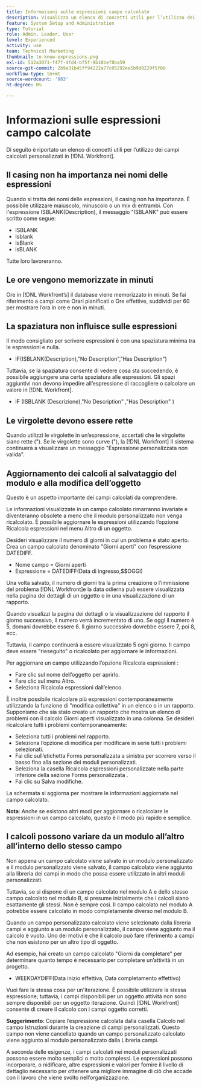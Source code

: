 ```yaml
---
title: Informazioni sulle espressioni campo calcolate
description: Visualizza un elenco di concetti utili per l’utilizzo dei campi calcolati personalizzati in [!DNL Workfront].
feature: System Setup and Administration
type: Tutorial
role: Admin, Leader, User
level: Experienced
activity: use
team: Technical Marketing
thumbnail: to-know-expressions.png
exl-id: 512a3071-f47f-4fd4-bf5f-9b18bef8ba59
source-git-commit: 2b9a31b45ff94222a77c05292ee5b9d8229f5f0b
workflow-type: tm+mt
source-wordcount: '883'
ht-degree: 0%

---
```


# Informazioni sulle espressioni campo calcolate

Di seguito è riportato un elenco di concetti utili per l’utilizzo dei campi calcolati personalizzati in [!DNL Workfront].

## Il casing non ha importanza nei nomi delle espressioni

Quando si tratta dei nomi delle espressioni, il casing non ha importanza. È possibile utilizzare maiuscolo, minuscolo o un mix di entrambi. Con l&#39;espressione ISBLANK(Description), il messaggio &quot;ISBLANK&quot; può essere scritto come segue:

* ISBLANK
* Isblank
* IsBlank
* isBLANK

Tutte loro lavoreranno.

## Le ore vengono memorizzate in minuti

Ore in [!DNL Workfront’s] il database viene memorizzato in minuti. Se fai riferimento a campi come Orari pianificati o Ore effettive, suddividi per 60 per mostrare l’ora in ore e non in minuti.

## La spaziatura non influisce sulle espressioni

Il modo consigliato per scrivere espressioni è con una spaziatura minima tra le espressioni e nulla.

* IF(ISBLANK(Description),&quot;No Description&quot;,&quot;Has Description&quot;)

Tuttavia, se la spaziatura consente di vedere cosa sta succedendo, è possibile aggiungere una certa spaziatura alle espressioni. Gli spazi aggiuntivi non devono impedire all’espressione di raccogliere o calcolare un valore in [!DNL Workfront].

* IF (ISBLANK (Descrizione),&quot;No Description&quot; ,&quot;Has Description&quot; )

## Le virgolette devono essere rette

Quando utilizzi le virgolette in un’espressione, accertati che le virgolette siano rette (&quot;). Se le virgolette sono curve (&quot;), la [!DNL Workfront] Il sistema continuerà a visualizzare un messaggio &quot;Espressione personalizzata non valida&quot;.

## Aggiornamento dei calcoli al salvataggio del modulo e alla modifica dell’oggetto

Questo è un aspetto importante dei campi calcolati da comprendere.

Le informazioni visualizzate in un campo calcolato rimarranno invariate e diventeranno obsolete a meno che il modulo personalizzato non venga ricalcolato. È possibile aggiornare le espressioni utilizzando l’opzione Ricalcola espressioni nel menu Altro di un oggetto.

Desideri visualizzare il numero di giorni in cui un problema è stato aperto. Crea un campo calcolato denominato &quot;Giorni aperti&quot; con l’espressione DATEDIFF.

* Nome campo = Giorni aperti
* Espressione = DATEDIFF(Data di ingresso,$$OGGI)

Una volta salvato, il numero di giorni tra la prima creazione o l’immissione del problema [!DNL Workfront]e la data odierna può essere visualizzata nella pagina dei dettagli di un oggetto o in una visualizzazione di un rapporto.

Quando visualizzi la pagina dei dettagli o la visualizzazione del rapporto il giorno successivo, il numero verrà incrementato di uno. Se oggi il numero è 5, domani dovrebbe essere 6. Il giorno successivo dovrebbe essere 7, poi 8, ecc.

Tuttavia, il campo continuerà a essere visualizzato 5 ogni giorno. Il campo deve essere &quot;rieseguito&quot; o ricalcolato per aggiornare le informazioni.

Per aggiornare un campo utilizzando l’opzione Ricalcola espressioni :

* Fare clic sul nome dell’oggetto per aprirlo.
* Fare clic sul menu Altro.
* Seleziona Ricalcola espressioni dall’elenco.

È inoltre possibile ricalcolare più espressioni contemporaneamente utilizzando la funzione di &quot;modifica collettiva&quot; in un elenco o in un rapporto. Supponiamo che sia stato creato un rapporto che mostra un elenco di problemi con il calcolo Giorni aperti visualizzato in una colonna. Se desideri ricalcolare tutti i problemi contemporaneamente:

* Seleziona tutti i problemi nel rapporto.
* Seleziona l’opzione di modifica per modificare in serie tutti i problemi selezionati.
* Fai clic sull’etichetta Forms personalizzata a sinistra per scorrere verso il basso fino alla sezione dei moduli personalizzati.
* Seleziona la casella Ricalcola espressioni personalizzate nella parte inferiore della sezione Forms personalizzata .
* Fai clic su Salva modifiche.

La schermata si aggiorna per mostrare le informazioni aggiornate nel campo calcolato.

**Nota**: Anche se esistono altri modi per aggiornare o ricalcolare le espressioni in un campo calcolato, questo è il modo più rapido e semplice.

## I calcoli possono variare da un modulo all’altro all’interno dello stesso campo

Non appena un campo calcolato viene salvato in un modulo personalizzato e il modulo personalizzato viene salvato, il campo calcolato viene aggiunto alla libreria dei campi in modo che possa essere utilizzato in altri moduli personalizzati.

Tuttavia, se si dispone di un campo calcolato nel modulo A e dello stesso campo calcolato nel modulo B, si presume inizialmente che i calcoli siano esattamente gli stessi. Non è sempre così. Il campo calcolato nel modulo A potrebbe essere calcolato in modo completamente diverso nel modulo B.

Quando un campo personalizzato calcolato viene selezionato dalla libreria campi e aggiunto a un modulo personalizzato, il campo viene aggiunto ma il calcolo è vuoto. Uno dei motivi è che il calcolo può fare riferimento a campi che non esistono per un altro tipo di oggetto.

Ad esempio, hai creato un campo calcolato &quot;Giorni da completare&quot; per determinare quanto tempo è necessario per completare un’attività in un progetto.

* WEEKDAYDIFF(Data inizio effettiva, Data completamento effettivo)

Vuoi fare la stessa cosa per un&#39;iterazione. È possibile utilizzare la stessa espressione; tuttavia, i campi disponibili per un oggetto attività non sono sempre disponibili per un oggetto iterazione. Quindi [!DNL Workfront] consente di creare il calcolo con i campi oggetto corretti.

**Suggerimento**: Copiare l’espressione calcolata dalla casella Calcolo nel campo Istruzioni durante la creazione di campi personalizzati. Questo campo non viene cancellato quando un campo personalizzato calcolato viene aggiunto al modulo personalizzato dalla Libreria campi.

A seconda delle esigenze, i campi calcolati nei moduli personalizzati possono essere molto semplici o molto complessi. Le espressioni possono incorporare, o nidificare, altre espressioni e valori per fornire il livello di dettaglio necessario per ottenere una migliore immagine di ciò che accade con il lavoro che viene svolto nell’organizzazione.

<!--Depending on the need, calculated fields in custom forms can be quite simple or very complex. Expressions can embed, or nest, other expressions and values to provide the level of detail needed to get a better picture of what is going on with the work being done at your organization. 

Most of the examples and exercises in this course have been relatively simple to provide a base understanding of the expressions most commonly used and how to build those expressions in a custom calculated field. 

Now you’re ready to start building your own calculated custom fields.-->
